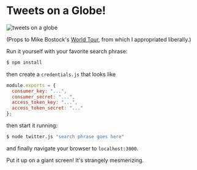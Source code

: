 # Tweets on a Globe!

![tweets on a globe](https://raw.githubusercontent.com/joelgrus/twitter-globe/master/globe.gif)

(Props to Mike Bostock's <a href = "http://bl.ocks.org/mbostock/4183330">World Tour</a>,
 from which I appropriated liberally.)

Run it yourself with your favorite search phrase:

```bash
$ npm install
```

then create a `credentials.js` that looks like

```js
module.exports = {
  consumer_key: "...",
  consumer_secret: "...",
  access_token_key: "...",
  access_token_secret: "..."
};
```

then start it running:

```bash
$ node twitter.js "search phrase goes here"
```

and finally navigate your browser to `localhost:3000`.

Put it up on a giant screen! It's strangely mesmerizing.
